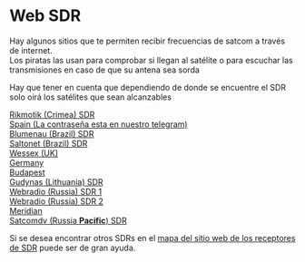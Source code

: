 # Web SDR

Hay algunos sitios que te permiten recibir frecuencias de satcom a través de internet.  
Los piratas las usan para comprobar si llegan al satélite o para escuchar las transmisiones en caso de que su antena sea sorda

Hay que tener en cuenta que dependiendo de donde se encuentre el SDR solo oirá los satélites que sean alcanzables

[Rikmotik (Crimea) SDR](https://rikmotik.ru/#freq=253650000,mod=nfm,sql=-22)  
[Spain (La contraseña esta en nuestro telegram)](https://p3t3.ddns.me/)  
[Blumenau (Brazil) SDR](http://jorsan142.mycrestron.com:8073)  
[Saltonet (Brazil) SDR](http://sdr.saltonet.inf.br:8073/#freq=29250000,mod=am,sql=-150)  
[Wessex (UK)](http://wessex.hopto.org:8060/)  
[Germany](http://raveheart.goip.de:8073/#freq=10136000,mod=usb,secondary_mod=ft8,sql=-150)  
[Budapest](https://rx.satcom.keenetic.name/#freq=1535000000,mod=nfm,sql=-150)  
[Gudynas (Lithuania) SDR](https://sdr.gudynas.lt/#freq=146400000,mod=nfm,sql=-150)  
[Webradio (Russia) SDR 1](http://webradio.sytes.net:8080)  
[Webradio (Russia) SDR 2](http://webradio.sytes.net:8081)  
[Meridian](http://sa2kng.ddns.net:8073/#freq=483749000,mod=nfm,sql=-150)  
[Satcomdv (Russia **Pacific**) SDR](http://satcomdv.chickenkiller.com/#freq=257149996,mod=nfm,sql=-150)  

Si se desea encontrar otros SDRs en el [mapa del sitio web de los receptores de SDR](https://rx-tx.info/map-sdr-points) puede ser de gran ayuda.
